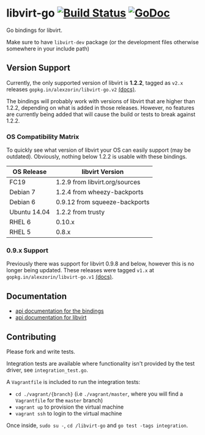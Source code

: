 # libvirt-go [![Build Status](https://travis-ci.org/rgbkrk/libvirt-go.svg?branch=master)](https://travis-ci.org/rgbkrk/libvirt-go) [![GoDoc](https://godoc.org/gopkg.in/alexzorin/libvirt-go.v2?status.svg)](http://godoc.org/gopkg.in/alexzorin/libvirt-go.v2)

Go bindings for libvirt.

Make sure to have `libvirt-dev` package (or the development files otherwise somewhere in your include path)

## Version Support
Currently, the only supported version of libvirt is **1.2.2**, tagged as `v2.x` releases `gopkg.in/alexzorin/libvirt-go.v2` [(docs)](http://gopkg.in/alexzorin/libvirt-go.v2).

The bindings will probably work with versions of libvirt that are higher than 1.2.2, depending on what is added in those releases. However, no features are currently being added that will cause the build or tests to break against 1.2.2.

### OS Compatibility Matrix

To quickly see what version of libvirt your OS can easily support (may be outdated). Obviously, nothing below 1.2.2 is usable with these bindings.

| OS Release   | libvirt Version                |
| ------------ | ------------------------------ |
| FC19         | 1.2.9 from libvirt.org/sources |
| Debian 7     | 1.2.4 from wheezy-backports    |
| Debian 6     | 0.9.12 from squeeze-backports  |
| Ubuntu 14.04 | 1.2.2 from trusty              |
| RHEL 6       | 0.10.x                         |
| RHEL 5       | 0.8.x                          |


### 0.9.x Support

Previously there was support for libvirt 0.9.8 and below, however this is no longer being updated. These releases were tagged `v1.x` at `gopkg.in/alexzorin/libvirt-go.v1` [(docs)](http://gopkg.in/alexzorin/libvirt-go.v1).

## Documentation

* [api documentation for the bindings](http://godoc.org/github.com/rgbkrk/libvirt-go)
* [api documentation for libvirt](http://libvirt.org/html/libvirt-libvirt.html)

## Contributing

Please fork and write tests.

Integration tests are available where functionality isn't provided by the test driver, see `integration_test.go`.

A `Vagrantfile` is included to run the integration tests:

* `cd ./vagrant/{branch}` (i.e `./vagrant/master`, where you will find a `Vagrantfile` for the `master` branch)
* `vagrant up` to provision the virtual machine
* `vagrant ssh` to login to the virtual machine

Once inside, `sudo su -`, `cd /libvirt-go` and `go test -tags integration`.
